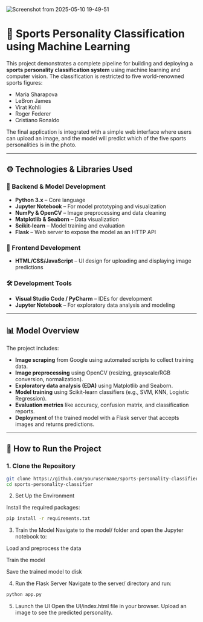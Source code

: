 
![Screenshot from 2025-05-10 19-49-51](https://github.com/user-attachments/assets/37dae3ab-3563-4024-8f97-635b8563cf94)


# 🧠 Sports Personality Classification using Machine Learning

This project demonstrates a complete pipeline for building and deploying a **sports personality classification system** using machine learning and computer vision. The classification is restricted to five world-renowned sports figures:

- Maria Sharapova
- LeBron James
- Virat Kohli
- Roger Federer
- Cristiano Ronaldo

The final application is integrated with a simple web interface where users can upload an image, and the model will predict which of the five sports personalities is in the photo.

---


## ⚙️ Technologies & Libraries Used

### 🔧 Backend & Model Development
- **Python 3.x** – Core language
- **Jupyter Notebook** – For model prototyping and visualization
- **NumPy & OpenCV** – Image preprocessing and data cleaning
- **Matplotlib & Seaborn** – Data visualization
- **Scikit-learn** – Model training and evaluation
- **Flask** – Web server to expose the model as an HTTP API

### 🎨 Frontend Development
- **HTML/CSS/JavaScript** – UI design for uploading and displaying image predictions

### 🛠 Development Tools
- **Visual Studio Code / PyCharm** – IDEs for development
- **Jupyter Notebook** – For exploratory data analysis and modeling

---

## 📊 Model Overview

The project includes:
- **Image scraping** from Google using automated scripts to collect training data.
- **Image preprocessing** using OpenCV (resizing, grayscale/RGB conversion, normalization).
- **Exploratory data analysis (EDA)** using Matplotlib and Seaborn.
- **Model training** using Scikit-learn classifiers (e.g., SVM, KNN, Logistic Regression).
- **Evaluation metrics** like accuracy, confusion matrix, and classification reports.
- **Deployment** of the trained model with a Flask server that accepts images and returns predictions.

---

## 🚀 How to Run the Project

### 1. Clone the Repository
```bash
git clone https://github.com/yourusername/sports-personality-classifier.git
cd sports-personality-classifier
```
2. Set Up the Environment

Install the required packages:
```bash
pip install -r requirements.txt
```

3. Train the Model
Navigate to the model/ folder and open the Jupyter notebook to:

Load and preprocess the data

Train the model

Save the trained model to disk

4. Run the Flask Server
Navigate to the server/ directory and run:
```bash
python app.py
```

5. Launch the UI
Open the UI/index.html file in your browser. Upload an image to see the predicted personality.

